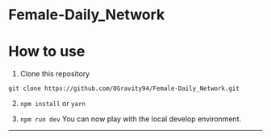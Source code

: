 # Female-Daily_Network


# How to use

1. Clone this repository

```
git clone https://github.com/0Gravity94/Female-Daily_Network.git
```

2. `npm install` or `yarn`

3. `npm run dev` You can now play with the local develop environment.
---

